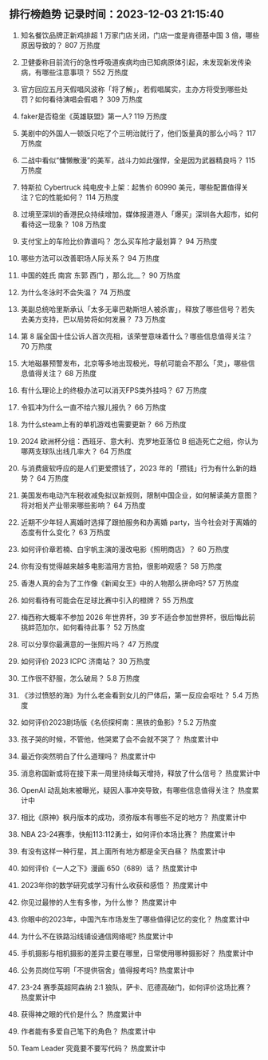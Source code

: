 
## 排行榜趋势 记录时间：2023-12-03 21:15:40
  
  1. 知名餐饮品牌正新鸡排超 1 万家门店关闭，门店一度是肯德基中国 3 倍，哪些原因导致的？ 807 万热度
    
  2. 卫健委称目前流行的急性呼吸道疾病均由已知病原体引起，未发现新发传染病，有哪些注意事项？ 552 万热度
    
  3. 官方回应五月天假唱风波称「将了解」，若假唱属实，主办方将受到哪些处罚？如何看待演唱会假唱？ 309 万热度
    
  4. faker是否稳坐《英雄联盟》第一人? 119 万热度
    
  5. 美剧中的外国人一顿饭只吃了个三明治就行了，他们饭量真的那么小吗？ 117 万热度
    
  6. 二战中看似“慵懒散漫”的美军，战斗力如此强悍，全是因为武器精良吗？ 115 万热度
    
  7. 特斯拉 Cybertruck 纯电皮卡上架：起售价 60990 美元，哪些配置值得关注？它的性能如何？ 114 万热度
    
  8. 过境至深圳的香港民众持续增加，媒体报道港人「爆买」深圳各大超市，如何看待这一现象？ 108 万热度
    
  9. 支付宝上的车险比价靠谱吗？ 怎么买车险才最划算？ 94 万热度
    
  10. 哪些方法可以改善职场人际关系？ 94 万热度
    
  11. 中国的姓氏 南宫 东郭 西门 ，那么北__？ 90 万热度
    
  12. 为什么冬泳时不会失温？ 74 万热度
    
  13. 美副总统哈里斯承认「太多无辜巴勒斯坦人被杀害」，释放了哪些信号？若失去美方支持，巴以局势将如何发展？ 73 万热度
    
  14. 第 8 届全国十佳公诉人首次亮相，该荣誉意味着什么？哪些信息值得关注？ 70 万热度
    
  15. 大地磁暴预警发布，北京等多地出现极光，导航可能会不那么「灵」，哪些信息值得关注？ 68 万热度
    
  16. 有什么理论上的终极办法可以消灭FPS类外挂吗？ 67 万热度
    
  17. 令狐冲为什么一直不给六猴儿报仇？ 66 万热度
    
  18. 为什么steam上有的单机游戏也需要更新？ 66 万热度
    
  19. 2024 欧洲杯分组：西班牙、意大利、克罗地亚落位 B 组造死亡之组，你认为哪两支球队出线几率大？ 64 万热度
    
  20. 与消费疲软呼应的是人们更爱攒钱了，2023 年的「攒钱」行为有什么新的趋势？ 64 万热度
    
  21. 美国发布电动汽车税收减免拟议新规则，限制中国企业，如何解读美方意图？将对相关产业带来哪些影响？ 64 万热度
    
  22. 近期不少年轻人离婚时选择了跟拍服务和办离婚 party，当今社会对于离婚的态度有什么变化？ 63 万热度
    
  23. 如何评价章若楠、白宇帆主演的漫改电影《照明商店》？ 60 万热度
    
  24. 你有没有觉得越来越多电影滥用方言拍，很影响观感？ 58 万热度
    
  25. 香港人真的会为了工作像《新闻女王》中的人物那么拼命吗? 57 万热度
    
  26. 如何看待有可能会在足球比赛中引入的橙牌？ 55 万热度
    
  27. 梅西称大概率不参加 2026 年世界杯，39 岁不适合参加世界杯，很后悔此前挑衅范加尔，如何看待此事？ 52 万热度
    
  28. 可以分享你最满意的一张照片吗？ 47 万热度
    
  29. 如何评价 2023 ICPC 济南站？ 30 万热度
    
  30. 工作很不舒服，怎么破局？ 5.8 万热度
    
  31. 《涉过愤怒的海》为什么老金看到女儿的尸体后，第一反应会呕吐？ 5.4 万热度
    
  32. 如何评价2023剧场版《名侦探柯南：黑铁的鱼影》? 5.2 万热度
    
  33. 孩子哭的时候，不管他，他哭累了会不会就不哭了？ 热度累计中
    
  34. 最近你突然明白了什么道理吗？ 热度累计中
    
  35. 消息称国新或将在接下来一周里持续每天增持，释放了什么信号？ 热度累计中
    
  36. OpenAI 动乱始末被曝光，疑因人事冲突导致，有哪些信息值得关注？ 热度累计中
    
  37. 相比《原神》枫丹版本的成功，须弥版本有哪些不足的地方？ 热度累计中
    
  38. NBA 23-24赛季，快船113:112勇士，如何评价本场比赛？ 热度累计中
    
  39. 有没有这样一种行星，其上面所有地方都是全天白昼？ 热度累计中
    
  40. 如何评价《一人之下》漫画 650（689）话？ 热度累计中
    
  41. 2023年你的数学研究或学习有什么收获和感悟？ 热度累计中
    
  42. 你见过最惨的人生有多惨，为什么惨？ 热度累计中
    
  43. 你眼中的2023年，中国汽车市场发生了哪些值得记忆的变化？ 热度累计中
    
  44. 为什么不在铁路沿线铺设通信网络呢? 热度累计中
    
  45. 手机摄影与相机摄影的差异主要在哪里，日常使用哪种摄影好？ 热度累计中
    
  46. 公务员岗位写明「不提供宿舍」值得报考吗? 热度累计中
    
  47. 23-24 赛季英超阿森纳 2:1 狼队，萨卡、厄德高破门，如何评价这场比赛？ 热度累计中
    
  48. 获得神之眼的代价是什么？ 热度累计中
    
  49. 作者能有多爱自己笔下的角色？ 热度累计中
    
  50. Team Leader 究竟要不要写代码？ 热度累计中
    